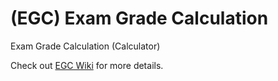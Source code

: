 # (EGC) Exam Grade Calculation
Exam Grade Calculation (Calculator)

Check out [EGC Wiki](https://github.com/itsmike613/EGC/wiki) for more details.
